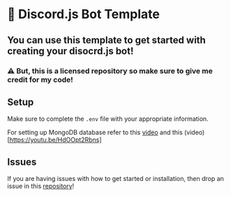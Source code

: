 # 🤖 Discord.js Bot Template

## You can use this template to get started with creating your disocrd.js bot!

### ⚠ But, this is a licensed repository so make sure to give me credit for my code!

## Setup

Make sure to complete the `.env` file with your appropriate information.

For setting up MongoDB database refer to this [video](https://www.youtube.com/watch?v=solUvRZEh9g) and this (video)[https://youtu.be/HdOOpt2Rbns]

## Issues

If you are having issues with how to get started or installation, then drop an issue in this [repository](https://github.com/Rayne231/discord.js/issues)!

